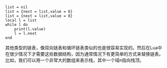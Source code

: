 	list = nil
	list = {next = list,value = 6}
	list = {next = list,value = 8}
	local l = list
	while l do
		print(l.value)
		l = l.next
	end

其他类型的链表，像双向链表和循环链表类似的也是很容易实现的。然后在Lua中在很少情况下才需要这些数据结构，因为通常情况下有更简单的方式来替换链表。比如，我们可以用一个非常大的数组来表示栈，其中一个域n指向栈顶。
